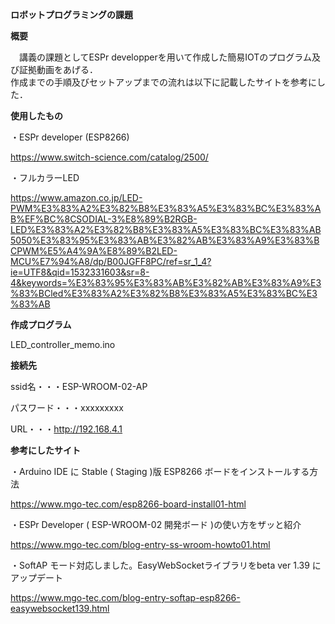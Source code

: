 __ロボットプログラミングの課題__

__概要__

　講義の課題としてESPr developperを用いて作成した簡易IOTのプログラム及び証拠動画をあげる．  
作成までの手順及びセットアップまでの流れは以下に記載したサイトを参考にした．

__使用したもの__  

・ESPr developer (ESP8266)

<https://www.switch-science.com/catalog/2500/>

・フルカラーLED

<https://www.amazon.co.jp/LED-PWM%E3%83%A2%E3%82%B8%E3%83%A5%E3%83%BC%E3%83%AB%EF%BC%8CSODIAL-3%E8%89%B2RGB-LED%E3%83%A2%E3%82%B8%E3%83%A5%E3%83%BC%E3%83%AB5050%E3%83%95%E3%83%AB%E3%82%AB%E3%83%A9%E3%83%BCPWM%E5%A4%9A%E8%89%B2LED-MCU%E7%94%A8/dp/B00JGFF8PC/ref=sr_1_4?ie=UTF8&qid=1532331603&sr=8-4&keywords=%E3%83%95%E3%83%AB%E3%82%AB%E3%83%A9%E3%83%BCled%E3%83%A2%E3%82%B8%E3%83%A5%E3%83%BC%E3%83%AB>

__作成プログラム__  

LED_controller_memo.ino

__接続先__

ssid名・・・ESP-WROOM-02-AP  

パスワード・・・xxxxxxxxx

URL・・・http://192.168.4.1

__参考にしたサイト__  

・Arduino IDE に Stable ( Staging )版 ESP8266 ボードをインストールする方法

<https://www.mgo-tec.com/esp8266-board-install01-html>

・ESPr Developer ( ESP-WROOM-02 開発ボード )の使い方をザッと紹介

<https://www.mgo-tec.com/blog-entry-ss-wroom-howto01.html>

・SoftAP モード対応しました。EasyWebSocketライブラリをbeta ver 1.39 にアップデート

<https://www.mgo-tec.com/blog-entry-softap-esp8266-easywebsocket139.html>
